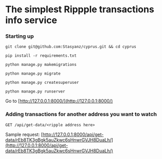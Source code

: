 # The simplest Rippple transactions info service


### Starting up

```git clone git@github.com:Stasyanz/cyprus.git && cd cyprus```

```pip install -r requirements.txt```

```python manage.py makemigrations```

```python manage.py migrate```

```python manage.py createsuperuser```

```python manage.py runserver```

Go to [http://127.0.0.1:8000/](http://127.0.0.1:8000/)


### Adding transactions for another address you want to watch

```GET /api/get-data/<ripple address here>```

Sample request: [http://127.0.0.1:8000/api/get-data/rEb8TK3gBgk5auZkwc6sHnwrGVJH8DuaLh/](http://127.0.0.1:8000/api/get-data/rEb8TK3gBgk5auZkwc6sHnwrGVJH8DuaLh/)
